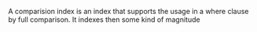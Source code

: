 A comparision index is an index that supports the usage in a where clause by full comparison. It indexes then some kind of magnitude